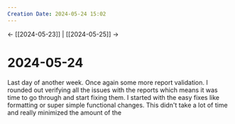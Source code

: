 ```yaml
---
Creation Date: 2024-05-24 15:02
---
```


<- [[2024-05-23]] | [[2024-05-25]]  ->

# 2024-05-24
Last day of another week. Once again some more report validation. I rounded out verifying all the issues with the reports which means it was time to go through and start fixing them. I started with the easy fixes like formatting or super simple functional changes. This didn't take a lot of time and really minimized the amount of the 